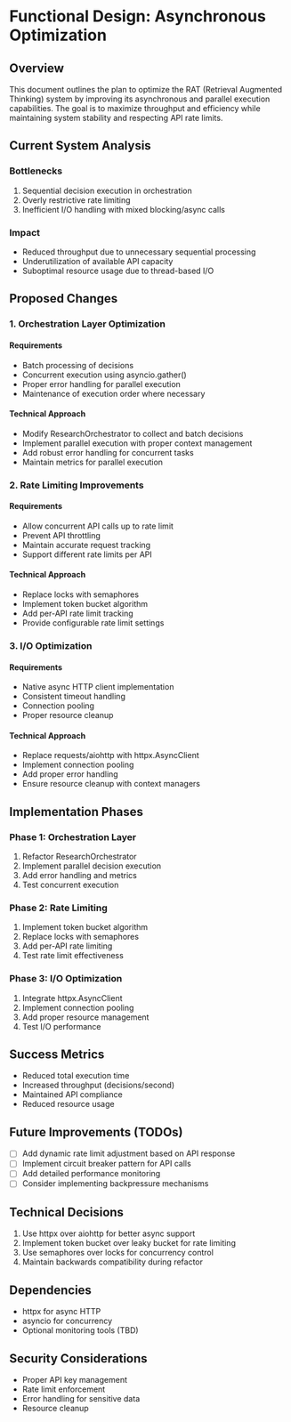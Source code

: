 # Functional Design: Asynchronous Optimization

## Overview
This document outlines the plan to optimize the RAT (Retrieval Augmented Thinking) system by improving its asynchronous and parallel execution capabilities. The goal is to maximize throughput and efficiency while maintaining system stability and respecting API rate limits.

## Current System Analysis
### Bottlenecks
1. Sequential decision execution in orchestration
2. Overly restrictive rate limiting
3. Inefficient I/O handling with mixed blocking/async calls

### Impact
- Reduced throughput due to unnecessary sequential processing
- Underutilization of available API capacity
- Suboptimal resource usage due to thread-based I/O

## Proposed Changes

### 1. Orchestration Layer Optimization
#### Requirements
- Batch processing of decisions
- Concurrent execution using asyncio.gather()
- Proper error handling for parallel execution
- Maintenance of execution order where necessary

#### Technical Approach
- Modify ResearchOrchestrator to collect and batch decisions
- Implement parallel execution with proper context management
- Add robust error handling for concurrent tasks
- Maintain metrics for parallel execution

### 2. Rate Limiting Improvements
#### Requirements
- Allow concurrent API calls up to rate limit
- Prevent API throttling
- Maintain accurate request tracking
- Support different rate limits per API

#### Technical Approach
- Replace locks with semaphores
- Implement token bucket algorithm
- Add per-API rate limit tracking
- Provide configurable rate limit settings

### 3. I/O Optimization
#### Requirements
- Native async HTTP client implementation
- Consistent timeout handling
- Connection pooling
- Proper resource cleanup

#### Technical Approach
- Replace requests/aiohttp with httpx.AsyncClient
- Implement connection pooling
- Add proper error handling
- Ensure resource cleanup with context managers

## Implementation Phases

### Phase 1: Orchestration Layer
1. Refactor ResearchOrchestrator
2. Implement parallel decision execution
3. Add error handling and metrics
4. Test concurrent execution

### Phase 2: Rate Limiting
1. Implement token bucket algorithm
2. Replace locks with semaphores
3. Add per-API rate limiting
4. Test rate limit effectiveness

### Phase 3: I/O Optimization
1. Integrate httpx.AsyncClient
2. Implement connection pooling
3. Add proper resource management
4. Test I/O performance

## Success Metrics
- Reduced total execution time
- Increased throughput (decisions/second)
- Maintained API compliance
- Reduced resource usage

## Future Improvements (TODOs)
- [ ] Add dynamic rate limit adjustment based on API response
- [ ] Implement circuit breaker pattern for API calls
- [ ] Add detailed performance monitoring
- [ ] Consider implementing backpressure mechanisms

## Technical Decisions
1. Use httpx over aiohttp for better async support
2. Implement token bucket over leaky bucket for rate limiting
3. Use semaphores over locks for concurrency control
4. Maintain backwards compatibility during refactor

## Dependencies
- httpx for async HTTP
- asyncio for concurrency
- Optional monitoring tools (TBD)

## Security Considerations
- Proper API key management
- Rate limit enforcement
- Error handling for sensitive data
- Resource cleanup 